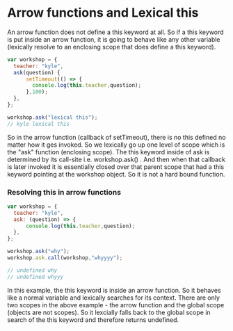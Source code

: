 # Arrow functions and Lexical this
An arrow function does not define a this keyword at all. So if a this keyword is put inside an arrow function, it is going to behave like any other variable (lexically resolve to an enclosing scope that does define a this keyword).

```javascript
var workshop = {
  teacher: "kyle",
  ask(question) {
      setTimeout(() => {
        console.log(this.teacher,question);
      },100);
  },
};

workshop.ask("lexical this");
// kyle lexical this
```

So in the arrow function (callback of setTimeout), 
there is no this defined no matter how it ges invoked. 
So we lexically go up one level of scope which is the "ask"
function (enclosing scope). The this keyword inside of ask 
is determined by its call-site i.e. workshop.ask() . And then when 
that callback is later invoked it is essentially closed over 
that parent scope that had a this keyword pointing at the workshop object. So it is not a hard bound function.
</br>
### Resolving this in arrow functions
```javascript
var workshop = {
  teacher: "kyle",
  ask: (question) => {
      console.log(this.teacher,question);
  },
};

workshop.ask("why");
workshop.ask.call(workshop,"whyyyy");

// undefined why
// undefined whyyy
```
In this example, the this keyword is inside an arrow function. So it behaves like a normal variable and lexically searches for its context. There are only two scopes in the above example - the arrow function and the global scope (objects are not scopes). So it lexcially falls back to the global scope in search of the this keyword and therefore returns undefined.
